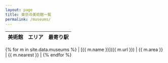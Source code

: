 ```yaml
---
layout: page
title: 東京の美術館一覧
permalink: /museums/
---
```


| 美術館 | エリア | 最寄り駅 |
|---------|--------|-----------|
{% for m in site.data.museums %}
| [{{ m.name }}]({{ m.url }}) | {{ m.area }} | {{ m.nearest }} |
{% endfor %}